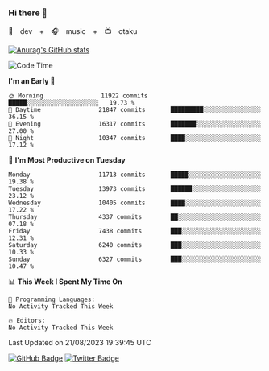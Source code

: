 ### Hi there 👋

🚀　dev　+　🎧　music　+　📺　otaku


[![Anurag's GitHub stats](https://github-readme-stats.vercel.app/api?username=koheitasaka&count_private=true&show_icons=true&theme=monokai)](https://github.com/koheitasaka/github-readme-stats)

<!--START_SECTION:waka-->
![Code Time](http://img.shields.io/badge/Code%20Time-1%2C161%20hrs%2023%20mins-blue)

**I'm an Early 🐤** 

```text
🌞 Morning                11922 commits       █████░░░░░░░░░░░░░░░░░░░░   19.73 % 
🌆 Daytime                21847 commits       █████████░░░░░░░░░░░░░░░░   36.15 % 
🌃 Evening                16317 commits       ███████░░░░░░░░░░░░░░░░░░   27.00 % 
🌙 Night                  10347 commits       ████░░░░░░░░░░░░░░░░░░░░░   17.12 % 
```
📅 **I'm Most Productive on Tuesday** 

```text
Monday                   11713 commits       █████░░░░░░░░░░░░░░░░░░░░   19.38 % 
Tuesday                  13973 commits       ██████░░░░░░░░░░░░░░░░░░░   23.12 % 
Wednesday                10405 commits       ████░░░░░░░░░░░░░░░░░░░░░   17.22 % 
Thursday                 4337 commits        ██░░░░░░░░░░░░░░░░░░░░░░░   07.18 % 
Friday                   7438 commits        ███░░░░░░░░░░░░░░░░░░░░░░   12.31 % 
Saturday                 6240 commits        ███░░░░░░░░░░░░░░░░░░░░░░   10.33 % 
Sunday                   6327 commits        ███░░░░░░░░░░░░░░░░░░░░░░   10.47 % 
```


📊 **This Week I Spent My Time On** 

```text
💬 Programming Languages: 
No Activity Tracked This Week

🔥 Editors: 
No Activity Tracked This Week
```


 Last Updated on 21/08/2023 19:39:45 UTC
<!--END_SECTION:waka-->

[![GitHub Badge](https://img.shields.io/badge/GitHub-100000?style=for-the-badge&logo=github&logoColor=white)](https://github.com/koheitasaka)
[![Twitter Badge](https://img.shields.io/badge/Twitter-1DA1F2?style=for-the-badge&logo=twitter&logoColor=white)](https://twitter.com/sleep_asleep_)
